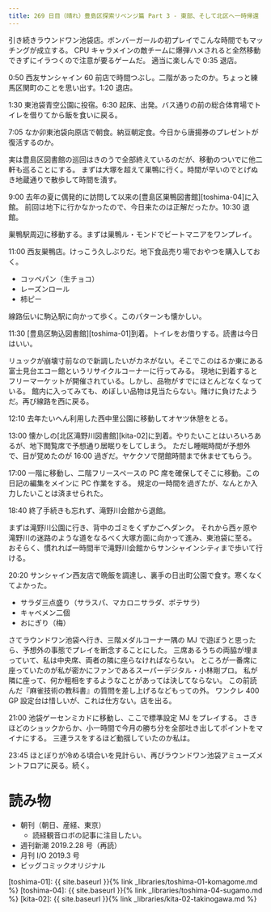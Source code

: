 ```yaml
---
title: 269 日目（晴れ）豊島区探索リベンジ篇 Part 3 - 東部、そして北区へ一時帰還
---
```


引き続きラウンドワン池袋店。ボンバーガールの初プレイでこんな時間でもマッチングが成立する。
CPU キャラメインの敵チームに爆弾ハメされると全然移動できずにイラつくので注意が要るゲームだ。
適当に楽しんで 0:35 退店。

0:50 西友サンシャイン 60 前店で時間つぶし。二階があったのか。ちょっと練馬区関町のことを思い出す。1:20 退店。

1:30 東池袋青空公園に投宿。6:30 起床、出発。バス通りの前の総合体育場でトイレを借りてから飯を食いに戻る。

7:05 なか卯東池袋向原店で朝食。納豆朝定食。今日から唐揚券のプレゼントが復活するのか。

実は豊島区図書館の巡回はきのうで全部終えているのだが、移動のついでに他二軒も巡ることにする。
まずは大塚を超えて巣鴨に行く。時間が早いのでとげぬき地蔵通りで散歩して時間を潰す。

9:00 去年の夏に偶発的に訪問して以来の[豊島区巣鴨図書館][toshima-04]に入館。
前回は地下に行かなかったので、今日来たのは正解だったか。10:30 退館。

巣鴨駅周辺に移動する。まずは巣鴨ル・モンドでビートマニアをワンプレイ。

11:00 西友巣鴨店。けっこう久しぶりだ。地下食品売り場でおやつを購入しておく。
* コッペパン（生チョコ）
* レーズンロール
* 柿ピー

線路伝いに駒込駅に向かって歩く。このパターンも懐かしい。

11:30 [豊島区駒込図書館][toshima-01]到着。トイレをお借りする。読書は今日はいい。

リュックが崩壊寸前なので新調したいがカネがない。そこでこのはるか東にある富士見台エコー館というリサイクルコーナーに行ってみる。
現地に到着するとフリーマーケットが開催されている。しかし、品物がすでにほとんどなくなっている。
館内に入ってみても、めぼしい品物は見当たらない。賭けに負けたようだ。再び線路を西に戻る。

12:10 去年たいへん利用した西中里公園に移動してオヤツ休憩をとる。

13:00 懐かしの[北区滝野川図書館][kita-02]に到着。やりたいことはいろいろあるが、地下閲覧席で予想通り居眠りをしてしまう。
ただし睡眠時間が予想外で、目が覚めたのが 16:00 過ぎだ。ヤケクソで閉館時間まで休ませてもらう。

17:00 一階に移動し、二階フリースペースの PC 席を確保してそこに移動。この日記の編集をメインに PC 作業をする。
規定の一時間を過ぎたが、なんとか入力したいことは済ませられた。

18:40 終了手続きも忘れず、滝野川会館から退館。

まずは滝野川公園に行き、背中のゴミをくずかごへダンク。
それから西ヶ原や滝野川の迷路のような道をなるべく大塚方面に向かって進み、東池袋に至る。
おそらく、慣れれば一時間半で滝野川会館からサンシャインシティまで歩いて行ける。

20:20 サンシャイン西友店で晩飯を調達し、裏手の日出町公園で食す。寒くなくてよかった。
* サラダ三点盛り（サラスパ、マカロニサラダ、ポテサラ）
* キャベメン二個
* おにぎり（梅）

さてラウンドワン池袋へ行き、三階メダルコーナー隅の MJ で遊ぼうと思ったら、予想外の事態でプレイを断念することにした。
三席あるうちの両脇が埋まっていて、私は中央席、両者の隣に座らなければならない。
ところが一番席に座っていたのが私が密かにファンであるスーパーデジタル・小林剛プロ。
私が隣に座って、何か粗相をするようなことがあっては決してならない。
この前読んだ『麻雀技術の教科書』の質問を差し上げるなどもっての外。
ワンクレ 400 GP 設定台は惜しいが、これは仕方ない。店を出る。

21:00 池袋ゲーセンミカドに移動し、ここで標準設定 MJ をプレイする。
さきほどのショックからか、小一時間で今月の勝ち分を全部吐き出してポイントをマイナにする。
三連ラスをするほど動揺していたのか私は。

23:45 ほとぼりが冷める頃合いを見計らい、再びラウンドワン池袋アミューズメントフロアに戻る。続く。

# 読み物

* 朝刊（朝日、産経、東京）
  * 読経観音ロボの記事に注目したい。
* 週刊新潮 2019.2.28 号（再読）
* 月刊 I/O 2019.3 号
* ビッグコミックオリジナル

[toshima-01]: {{ site.baseurl }}{% link _libraries/toshima-01-komagome.md %}
[toshima-04]: {{ site.baseurl }}{% link _libraries/toshima-04-sugamo.md %}
[kita-02]: {{ site.baseurl }}{% link _libraries/kita-02-takinogawa.md %}
